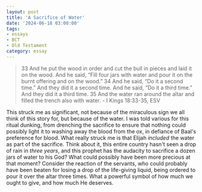 ```yaml
---
layout: post
title: 'A Sacrifice of Water'
date: '2024-06-18 03:00:00'
tags:
- essays
- BCT
- Old Testament
category: essay
---
```


> 33 And he put the wood in order and cut the bull in pieces and laid it on the wood. And he said, “Fill four jars with water and pour it on the burnt offering and on the wood.” 34 And he said, “Do it a second time.” And they did it a second time. And he said, “Do it a third time.” And they did it a third time. 35 And the water ran around the altar and filled the trench also with water.  - I Kings 18:33-35, ESV


This struck me as significant, not because of the miraculous sign we all think of this story for, but because of the water. I was told various for this ritual dunking, from drenching the sacrifice to ensure that nothing could possibly light it to washing away the blood from the ox, in defiance of Baal's preference for blood. What really struck me is that Elijah *included* the water as part of the sacrifice. Think about it, this entire country hasn't seen a drop of rain in *three years*, and this prophet has the audacity to sacrifice a dozen jars of water to his God? What could possibly have been more precious at that moment? Consider the reaction of the servants, who could probably have been beaten for losing a drop of the life-giving liquid, being ordered to pour it over the altar three times. What a powerful symbol of how much we ought to give, and how much He deserves.
